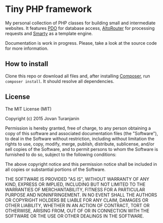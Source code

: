 Tiny PHP framework
===================

My personal collection of PHP classes for building small and intermediate websites. It features [PDO](http://php.net/manual/en/book.pdo.php) for database access, [AltoRouter](http://altorouter.com) for processing requests and [Smarty](http://www.smarty.net) as a template engine.

Documentation is work in progress. Please, take a look at the source code for more information. 

How to install
------------------
Clone this repo or download all files and, after installing [Composer](https://getcomposer.org), run `composer install`. It should resolve all dependencies.


License
---------
The MIT License (MIT)

Copyright (c) 2015 Jovan Turanjanin

Permission is hereby granted, free of charge, to any person obtaining a copy of this software and associated documentation files (the "Software"), to deal in the Software without restriction, including without limitation the rights to use, copy, modify, merge, publish, distribute, sublicense, and/or sell copies of the Software, and to permit persons to whom the Software is
furnished to do so, subject to the following conditions:

The above copyright notice and this permission notice shall be included in all copies or substantial portions of the Software.

THE SOFTWARE IS PROVIDED "AS IS", WITHOUT WARRANTY OF ANY KIND, EXPRESS OR IMPLIED, INCLUDING BUT NOT LIMITED TO THE WARRANTIES OF MERCHANTABILITY, FITNESS FOR A PARTICULAR PURPOSE AND NONINFRINGEMENT. IN NO EVENT SHALL THE AUTHORS OR COPYRIGHT HOLDERS BE LIABLE FOR ANY CLAIM, DAMAGES OR OTHER LIABILITY, WHETHER IN AN ACTION OF CONTRACT, TORT OR OTHERWISE, ARISING FROM, OUT OF OR IN CONNECTION WITH THE SOFTWARE OR THE USE OR OTHER DEALINGS IN THE SOFTWARE.